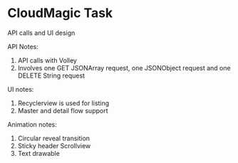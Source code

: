 # CloudMagic Task
API calls and UI design

API Notes:
1. API calls with Volley
2. Involves one GET JSONArray request, one JSONObject request and one DELETE String request

UI notes:
1. Recyclerview is used for listing
2. Master and detail flow support

Animation notes:
1. Circular reveal transition
2. Sticky header Scrollview
3. Text drawable
